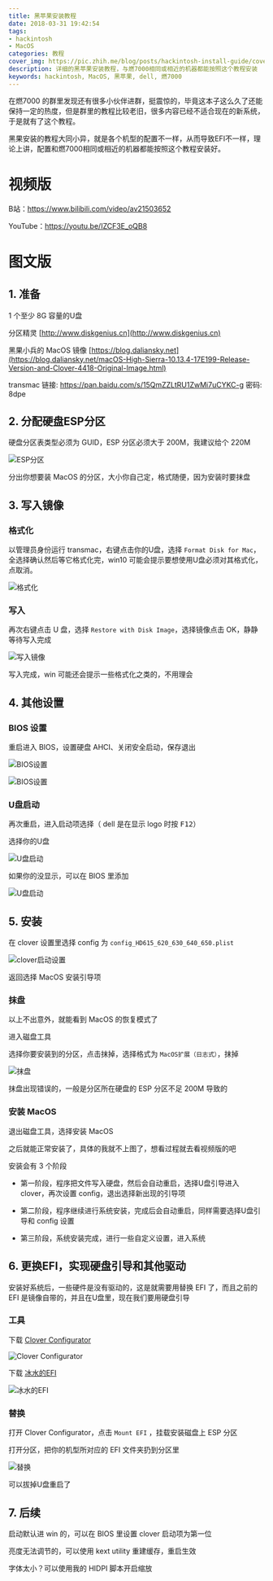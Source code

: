 ```yaml
---
title: 黑苹果安装教程
date: 2018-03-31 19:42:54
tags: 
- hackintosh
- MacOS
categories: 教程
cover_img: https://pic.zhih.me/blog/posts/hackintosh-install-guide/cover.jpg
description: 详细的黑苹果安装教程，与燃7000相同或相近的机器都能按照这个教程安装
keywords: hackintosh, MacOS, 黑苹果, dell, 燃7000
---
```


在燃7000 的群里发现还有很多小伙伴进群，挺震惊的，毕竟这本子这么久了还能保持一定的热度，但是群里的教程比较老旧，很多内容已经不适合现在的新系统，于是就有了这个教程。

黑果安装的教程大同小异，就是各个机型的配置不一样，从而导致EFI不一样，理论上讲，配置和燃7000相同或相近的机器都能按照这个教程安装好。

# 视频版

B站：https://www.bilibili.com/video/av21503652

YouTube：https://youtu.be/IZCF3E_oQB8

# 图文版

## 1. 准备

1 个至少 8G 容量的U盘

分区精灵 [http://www.diskgenius.cn](http://www.diskgenius.cn)

黑果小兵的 MacOS 镜像 [https://blog.daliansky.net](https://blog.daliansky.net/macOS-High-Sierra-10.13.4-17E199-Release-Version-and-Clover-4418-Original-Image.html)

transmac 链接: https://pan.baidu.com/s/15QmZZLtRU1ZwMi7uCYKC-g 密码: 8dpe

## 2. 分配硬盘ESP分区

硬盘分区表类型必须为 GUID，ESP 分区必须大于 200M，我建议给个 220M

![ESP分区](https://pic.zhih.me/blog/posts/hackintosh-install-guide/ESP分区.jpg)

分出你想要装 MacOS 的分区，大小你自己定，格式随便，因为安装时要抹盘

## 3. 写入镜像

### 格式化

以管理员身份运行 transmac，<kbd>右键</kbd>点击你的U盘，选择 `Format Disk for Mac`，全选择确认然后等它格式化完，win10 可能会提示要想使用U盘必须对其格式化，点取消。

![格式化](https://pic.zhih.me/blog/posts/hackintosh-install-guide/格式化.jpg)

### 写入

再次<kbd>右键</kbd>点击 U 盘，选择 `Restore with Disk Image`，选择镜像点击 OK，静静等待写入完成

![写入镜像](https://pic.zhih.me/blog/posts/hackintosh-install-guide/写入镜像.jpg)

写入完成，win 可能还会提示一些格式化之类的，不用理会

## 4. 其他设置

### BIOS 设置

重启进入 BIOS，设置硬盘 AHCI、关闭安全启动，保存退出

![BIOS设置](https://pic.zhih.me/blog/posts/hackintosh-install-guide/BIOS设置1.jpg)

![BIOS设置](https://pic.zhih.me/blog/posts/hackintosh-install-guide/BIOS设置2.jpg)

### U盘启动

再次重启，进入启动项选择（ dell 是在显示 logo 时按 <kbd>F12</kbd>）

选择你的U盘

![U盘启动](https://pic.zhih.me/blog/posts/hackintosh-install-guide/U盘启动1.jpg)

如果你的没显示，可以在 BIOS 里添加

![U盘启动](https://pic.zhih.me/blog/posts/hackintosh-install-guide/U盘启动2.jpg)

## 5. 安装

在 clover 设置里选择 config 为 `config_HD615_620_630_640_650.plist`

![clover启动设置](https://pic.zhih.me/blog/posts/hackintosh-install-guide/clover启动设置.jpg)

返回选择 MacOS 安装引导项

### 抹盘

以上不出意外，就能看到 MacOS 的恢复模式了

进入磁盘工具

选择你要安装到的分区，点击抹掉，选择格式为 `MacOS扩展（日志式）`，抹掉

![抹盘](https://pic.zhih.me/blog/posts/hackintosh-install-guide/抹盘.jpg)

抹盘出现错误的，一般是分区所在硬盘的 ESP 分区不足 200M 导致的

### 安装 MacOS

退出磁盘工具，选择安装 MacOS

之后就能正常安装了，具体的我就不上图了，想看过程就去看视频版的吧

安装会有 3 个阶段

- 第一阶段，程序把文件写入硬盘，然后会自动重启，选择U盘引导进入 clover，再次设置 config，退出选择新出现的引导项

- 第二阶段，程序继续进行系统安装，完成后会自动重启，同样需要选择U盘引导和 config 设置

- 第三阶段，系统安装完成，进行一些自定义设置，进入系统

## 6. 更换EFI，实现硬盘引导和其他驱动

安装好系统后，一些硬件是没有驱动的，这是就需要用替换 EFI 了，而且之前的 EFI 是镜像自带的，并且在U盘里，现在我们要用硬盘引导

### 工具

下载 [Clover Configurator](https://mackie100projects.altervista.org/download-clover-configurator/)

![Clover Configurator](https://pic.zhih.me/blog/posts/hackintosh-install-guide/下载CloverConfigurator.jpg)

下载 [冰水的EFI](https://zhih.me/dell-7460-7560-hackintosh)

![冰水的EFI](https://pic.zhih.me/blog/posts/hackintosh-install-guide/冰水的EFI.jpg)

### 替换

打开 Clover Configurator，点击 `Mount EFI` ，挂载安装磁盘上 ESP 分区

打开分区，把你的机型所对应的 EFI 文件夹扔到分区里

![替换](https://pic.zhih.me/blog/posts/hackintosh-install-guide/替换.jpg)

可以拔掉U盘重启了

## 7. 后续

启动默认进 win 的，可以在 BIOS 里设置 clover 启动项为第一位

亮度无法调节的，可以使用 kext utility 重建缓存，重启生效

字体太小？可以使用我的 HIDPI 脚本开启缩放


